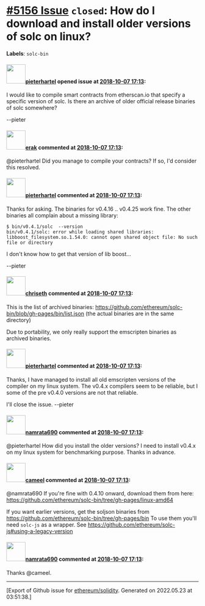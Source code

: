 # [\#5156 Issue](https://github.com/ethereum/solidity/issues/5156) `closed`: How do I download and install older versions of solc on linux?
**Labels**: `solc-bin`


#### <img src="https://avatars.githubusercontent.com/u/22255740?u=daa85104243d4b5fd7a9673e9c30106a0206c23f&v=4" width="50">[pieterhartel](https://github.com/pieterhartel) opened issue at [2018-10-07 17:13](https://github.com/ethereum/solidity/issues/5156):

I would like to compile smart contracts from etherscan.io that specify a specific version of solc. 
Is there an archive of older official release binaries of solc somewhere?

--pieter

#### <img src="https://avatars.githubusercontent.com/u/20012009?u=61e903cf16bc5f3353db1d571401e2e71b6f61ed&v=4" width="50">[erak](https://github.com/erak) commented at [2018-10-07 17:13](https://github.com/ethereum/solidity/issues/5156#issuecomment-427771041):

@pieterhartel Did you manage to compile your contracts? If so, I'd consider this resolved.

#### <img src="https://avatars.githubusercontent.com/u/22255740?u=daa85104243d4b5fd7a9673e9c30106a0206c23f&v=4" width="50">[pieterhartel](https://github.com/pieterhartel) commented at [2018-10-07 17:13](https://github.com/ethereum/solidity/issues/5156#issuecomment-427785600):

Thanks for asking. The binaries for v0.4.16 .. v0.4.25 work fine. The other binaries all complain about a missing library:

```
$ bin/v0.4.1/solc  --version
bin/v0.4.1/solc: error while loading shared libraries: libboost_filesystem.so.1.54.0: cannot open shared object file: No such file or directory
```

I don't know how to get that version of lib boost...

--pieter

#### <img src="https://avatars.githubusercontent.com/u/9073706?v=4" width="50">[chriseth](https://github.com/chriseth) commented at [2018-10-07 17:13](https://github.com/ethereum/solidity/issues/5156#issuecomment-427800681):

This is the list of archived binaries: https://github.com/ethereum/solc-bin/blob/gh-pages/bin/list.json (the actual binaries are in the same directory)

Due to portability, we only really support the emscripten binaries as archived binaries.

#### <img src="https://avatars.githubusercontent.com/u/22255740?u=daa85104243d4b5fd7a9673e9c30106a0206c23f&v=4" width="50">[pieterhartel](https://github.com/pieterhartel) commented at [2018-10-07 17:13](https://github.com/ethereum/solidity/issues/5156#issuecomment-428467677):

Thanks, I have managed to install all old  emscripten versions of the compiler on my linux system. The v0.4.x compilers seem to be reliable, but I some of the pre v0.4.0 versions are not that reliable.

I'll close the issue.
--pieter

#### <img src="https://avatars.githubusercontent.com/u/34477711?v=4" width="50">[namrata690](https://github.com/namrata690) commented at [2018-10-07 17:13](https://github.com/ethereum/solidity/issues/5156#issuecomment-732360904):

@pieterhartel How did you install the older versions? I need to install v0.4.x on my linux system for benchmarking purpose. 
Thanks in advance.

#### <img src="https://avatars.githubusercontent.com/u/137030?v=4" width="50">[cameel](https://github.com/cameel) commented at [2018-10-07 17:13](https://github.com/ethereum/solidity/issues/5156#issuecomment-732364481):

@namrata690 If you're fine with 0.4.10 onward, download them from here: https://github.com/ethereum/solc-bin/tree/gh-pages/linux-amd64

If you want earlier versions, get the soljson binaries from https://github.com/ethereum/solc-bin/tree/gh-pages/bin
To use them you'll need `solc-js` as a wrapper. See https://github.com/ethereum/solc-js#using-a-legacy-version

#### <img src="https://avatars.githubusercontent.com/u/34477711?v=4" width="50">[namrata690](https://github.com/namrata690) commented at [2018-10-07 17:13](https://github.com/ethereum/solidity/issues/5156#issuecomment-732681844):

Thanks @cameel.


-------------------------------------------------------------------------------



[Export of Github issue for [ethereum/solidity](https://github.com/ethereum/solidity). Generated on 2022.05.23 at 03:51:38.]
